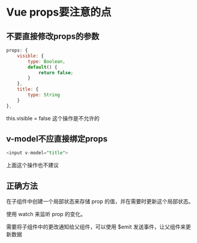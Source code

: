 # Vue props要注意的点

## 不要直接修改props的参数

```javascript
props: {
    visible: {
        type: Boolean,
        default() {
            return false;
        }
    },
    title: {
        type: String
    }
},
```

this.visible = false  这个操作是不允许的



## v-model不应直接绑定props

```sql
<input v-model="title"> 
```

上面这个操作也不建议



## 正确方法

在子组件中创建一个局部状态来存储 prop 的值，并在需要时更新这个局部状态。

使用 watch 来监听 prop 的变化。

需要将子组件中的更改通知给父组件，可以使用 $emit 发送事件，让父组件来更新数据